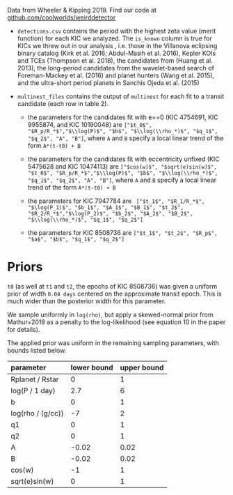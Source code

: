 Data from Wheeler & Kipping 2019.  Find our code at [github.com/coolworlds/weirddetector](http://github.com/coolworlds/weirddetector)

- `detections.csv` contains the period with the highest zeta value (merit function) for each KIC we analyzed.  The `is_known` column is true for KICs we threw out in our analysis , i.e. those in the Villanova eclipsing binary catalog (Kirk et al. 2016; Abdul-Masih et al. 2016), Kepler KOIs and TCEs (Thompson et al. 2018), the candidates from (Huang et al. 2013), the long-period candidates from the wavelet-based search of Foreman-Mackey et al. (2016) and planet hunters (Wang et al. 2015), and the ultra-short period planets in Sanchis Ojeda et al. (2015)

- `multinest_files` contains the output of `multinest` for each fit to a transit candidate (each row in table 2).

  * the parameters for the candidates fit with e==0 (KIC 4754691, KIC 9955874, and KIC 10190048) are `["$t_0$", "$R_p/R_*$","$\\log(P)$", "$b$", "$\\log(\\rho_*)$", "$q_1$", "$q_2$", "A", "B"]`, where `A` and `B` specify a local linear trend of the form `A*(t-t0) + B`

  * the parameters for the candidates fit with eccentricity unfixed (KIC 5475628 and KIC 10474113) are `["$cos(w)$", "$sqrt(e)sin(w)$", "$t_0$", "$R_p/R_*$","$\\log(P)$", "$b$", "$\\log(\\rho_*)$", "$q_1$", "$q_2$", "A", "B"]`, where `A` and `B` specify a local linear trend of the form `A*(t-t0) + B`

  * the parameters for KIC 7947784 are ` ["$t_1$", "$R_1/R_*$", "$\log(P_1)$", "$b_1$", "$A_1$", "$B_1$", "$t_2$", "$R_2/R_*$","$\log(P_2)$", "$b_2$", "$A_2$", "$B_2$", "$\\log(\\rho_*)$", "$q_1$", "$q_2$"]`

  * the parameters for KIC 8508736 are `["$t_1$", "$t_2$", "$R_p$", "$a$", "$b$", "$q_1$", "$q_2$"]`

# Priors
`t0` (as well at `t1` and `t2`, the epochs of KIC 8508736) was given a uniform prior of width `0.04 days` centered on the approximate transit epoch.  This is much wider than the posterior width for this parameter.

We sample uniformly in `log(rho)`, but apply a skewed-normal prior from Mathur+2018 as a penalty to the log-likelihood (see equation 10 in the paper for details).

The applied prior was uniform in the remaining sampling parameters, with bounds listed below.  

| parameter | lower bound | upper bound |
| :--       | :--         | :--         |
| Rplanet / Rstar | 0 | 1 |
| log(P / 1 day) | 2.7 | 6 |
| b | 0 | 1 |
| log(rho / (g/cc)) | -7 | 2 | 
| q1 | 0 | 1 |
| q2 | 0 | 1 | 
| A | -0.02 | 0.02 |
| B | -0.02 | 0.02 |
| cos(w) | -1 | 1 |
| sqrt(e)sin(w) | 0 | 1 |
